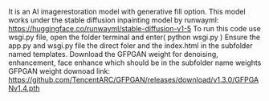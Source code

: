 It is an AI imagerestoration model with generative fill option.
This model works under the stable diffusion inpainting model by runwayml: https://huggingface.co/runwayml/stable-diffusion-v1-5
To run this code use wsgi.py file, open the folder terminal and enter( python wsgi.py )
Ensure the app.py and wsgi.py file the direct foler and the index.html in the subfolder named templates.
Download the GFPGAN weight for denoising, enhancement, face enhance which should be in the subfolder name weights
GFPGAN weight downoad link: https://github.com/TencentARC/GFPGAN/releases/download/v1.3.0/GFPGANv1.4.pth

